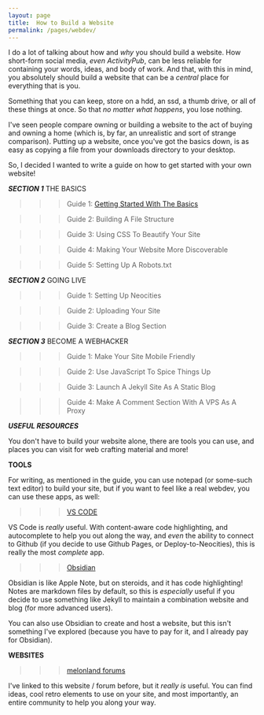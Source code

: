 ```yaml
---
layout: page
title:  How to Build a Website
permalink: /pages/webdev/
---
```

I do a lot of talking about how and *why* you should build a website. How short-form social media, *even ActivityPub*, can be less reliable for containing your words, ideas, and body of work. And that, with this in mind, you absolutely should build a website that can be a *central* place for everything that is you.

Something that you can keep, store on a hdd, an ssd, a thumb drive, or all of these things at once. So that *no matter what happens*, you lose nothing.

I've seen people compare owning or building a website to the act of buying and owning a home (which is, by far, an unrealistic and sort of strange comparison). Putting up a website, once you've got the basics down, is as easy as copying a file from your downloads directory to your desktop.

So, I decided I wanted to write a guide on how to get started with your own website!

***SECTION 1*** THE BASICS

> > > Guide 1: <a class="page-link" href="/webdev/basics/guide1/">Getting Started With The Basics</a>

> > > Guide 2: Building A File Structure

> > > Guide 3: Using CSS To Beautify Your Site

> > > Guide 4: Making Your Website More Discoverable

> > > Guide 5: Setting Up A Robots.txt

***SECTION 2*** GOING LIVE

> > > Guide 1: Setting Up Neocities

> > > Guide 2: Uploading Your Site

> > > Guide 3: Create a Blog Section

***SECTION 3*** BECOME A WEBHACKER

> > > Guide 1: Make Your Site Mobile Friendly

> > > Guide 2: Use JavaScript To Spice Things Up

> > > Guide 3: Launch A Jekyll Site As A Static Blog

> > > Guide 4: Make A Comment Section With A VPS As A Proxy

***USEFUL RESOURCES***

You don't have to build your website alone, there are tools you can use, and places you can visit for web crafting material and more!

**TOOLS**

For writing, as mentioned in the guide, you can use notepad (or some-such text editor) to build your site, but if you want to feel like a real webdev, you can use these apps, as well:

> > > <a href="https://code.visualstudio.com/download" target="_blank">VS CODE</a>

VS Code is *really* useful. With content-aware code highlighting, and autocomplete to help you out along the way, and *even* the ability to connect to Github (if you decide to use Github Pages, or Deploy-to-Neocities), this is really the most *complete* app.

> > > <a href="https://obsidian.md/" target="_blank">Obsidian</a>

Obsidian is like Apple Note, but on steroids, and it has code highlighting! Notes are markdown files by default, so this is *especially* useful if you decide to use something like Jekyll to maintain a combination website and blog (for more advanced users).

You can also use Obsidian to create and host a website, but this isn't something I've explored (because you have to pay for it, and I already pay for Obsidian).

**WEBSITES**

> > > <a href="https://forum.melonland.net/" target="_blank">melonland forums</a>

I've linked to this website / forum before, but it *really is* useful. You can find ideas, cool retro elements to use on your site, and most importantly, an entire community to help you along your way.